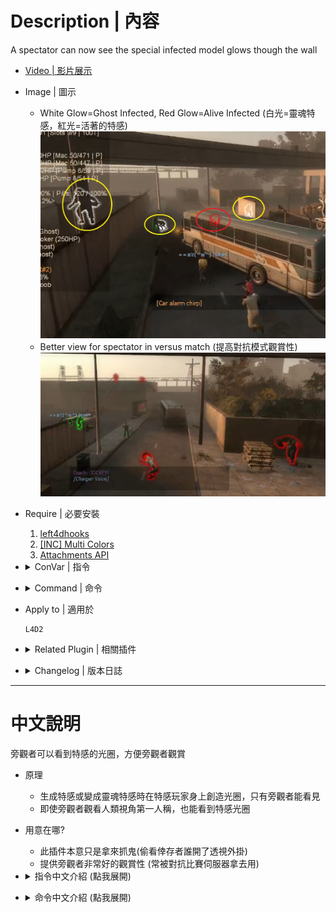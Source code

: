 # Description | 內容
A spectator can now see the special infected model glows though the wall

* [Video | 影片展示](https://www.bilibili.com/video/BV1Xq4y1a7ie)

* Image | 圖示
    * White Glow=Ghost Infected, Red Glow=Alive Infected (白光=靈魂特感，紅光=活著的特感)
    <br/>![l4d2_spectating_cheat_1](image/l4d2_spectating_cheat_1.jpg)
    * Better view for spectator in versus match (提高對抗模式觀賞性)
    <br/>![l4d2_spectating_cheat_2](image/l4d2_spectating_cheat_2.jpg)

* Require | 必要安裝
    1. [left4dhooks](https://forums.alliedmods.net/showthread.php?t=321696)
    2. [[INC] Multi Colors](https://github.com/fbef0102/L4D1_2-Plugins/releases/tag/Multi-Colors)
	3. [Attachments API](https://forums.alliedmods.net/showthread.php?t=325651)

* <details><summary>ConVar | 指令</summary>

    * cfg\sourcemod\l4d2_specting_cheat.cfg
        ```php
        // Ghost SI glow color, Three values between 0-255 separated by spaces. RGB Color255 - Red Green Blue.
        l4d2_specting_cheat_ghost_color "255 255 255"

        // Alive SI glow color, Three values between 0-255 separated by spaces. RGB Color255 - Red Green Blue.
        l4d2_specting_cheat_alive_color "255 0 0"

        // Players with these flags have access to use command to toggle Speatator watching cheat. (Empty = Everyone, -1: Nobody)
        l4d2_specting_cheat_use_command_flag "z"

        // Enable Speatator watching cheat for spectators default? [1-Enable/0-Disable]
        l4d2_specting_cheat_default_value "0"
        ```
</details>

* <details><summary>Command | 命令</summary>

    * **Toggle Speatator watching cheat (spectator only)**
        ```php
        sm_speccheat
        sm_watchcheat
        sm_lookcheat
        sm_seecheat
        sm_meetcheat
        sm_starecheat
        sm_hellocheat
        sm_areyoucheat
        sm_fuckyoucheat
        sm_zzz
        ```
</details>

* Apply to | 適用於
    ```
    L4D2
    ```

* <details><summary>Related Plugin | 相關插件</summary>

    1. [l4d_flashlight_speconly](https://github.com/fbef0102/Game-Private_Plugin/tree/main/Plugin_%E6%8F%92%E4%BB%B6/Spectator_%E6%97%81%E8%A7%80%E8%80%85/l4d_flashlight_speconly): Attaches an extra flashlight to spectators and dead survivors.
        > 給死亡玩家或旁觀者手電筒，照亮地圖

    2. [HP Sprite](https://forums.alliedmods.net/showthread.php?p=2735149): Shows a sprite at the client head based on its HP
        > 頭上有血量提示，給旁觀者更好的觀賞性

    3. [l4d2healthglow](https://github.com/fbef0102/Game-Private_Plugin/tree/main/Plugin_%E6%8F%92%E4%BB%B6/Survivor_%E4%BA%BA%E9%A1%9E/l4d2healthglow): Gives the Survivors a health glow around them + For the infected, survivors always glow with a non-disappearing aura. (Even if survivor doesn't move or walk)
        > 根據玩家生命值狀態給予輪廓光圈適當的顏色 + 對抗模式中，特感永遠能看到人類光圈 (即使人類靜走或不動)
        
    4. [l4d2_wallhack_cheat](https://github.com/fbef0102/Game-Private_Plugin/tree/main/Plugin_%E6%8F%92%E4%BB%B6/Nothing_Impossible_%E7%84%A1%E7%90%86%E6%94%B9%E9%80%A0%E7%89%88/l4d2_wallhack_cheat): Admins can use commands to see the infected model glows though the wall
        > 管理員輸入指令能透視看到特感
</details>

* <details><summary>Changelog | 版本日誌</summary>

    * v3.1 (2024-10-30)
        * Optimize code 

    * v3.0 (2024-10-26)
        * Idle player can not see the glow
        * Fixed jockey glow disappear if survivor leaves the game during ridden

    * v2.9 (2024-3-19)
        * Require Attachments API

    * v2.8 (2023-6-19)
        * Optimize code and improve performance

    * v2.6 (2023-2-4)
        * Remove glow if client leaves the game

    * v2.5 (2023-1-27)
        * Support [confoglcompmod Plugin](https://github.com/SirPlease/L4D2-Competitive-Rework/blob/master/addons/sourcemod/scripting/confoglcompmod/GhostTank.sp#L216): This plugin change tank into ghost state when tank spawns

    * v2.4 (2023-1-22)
        * Support [l4d2_profitless_ai_tank Plugin](https://github.com/SirPlease/L4D2-Competitive-Rework/blob/master/addons/sourcemod/scripting/l4d2_profitless_ai_tank.sp)

    * v2.3 (2022-12-5)
        * Support [Zombie Change Class Plugin](https://github.com/fbef0102/Game-Private_Plugin/tree/main/Plugin_%E6%8F%92%E4%BB%B6/Versus_%E5%B0%8D%E6%8A%97%E6%A8%A1%E5%BC%8F/l4d_zcs)

    * v2.2
        * Remake code
        * Alive SI glow color
        * Ghost SI glow color
        * Admin Flag to toggle Speatator watching cheat
        * Enable Speatator watching cheat for spectators default valve

    * v1.0
        * Initial Release
</details>

- - - -
# 中文說明
旁觀者可以看到特感的光圈，方便旁觀者觀賞

* 原理
    * 生成特感或變成靈魂特感時在特感玩家身上創造光圈，只有旁觀者能看見
    * 即使旁觀者觀看人類視角第一人稱，也能看到特感光圈

* 用意在哪?
    * 此插件本意只是拿來抓鬼(偷看倖存者誰開了透視外掛)
    * 提供旁觀者非常好的觀賞性 (常被對抗比賽伺服器拿去用)

* <details><summary>指令中文介紹 (點我展開)</summary>

    * cfg\sourcemod\l4d2_specting_cheat.cfg
        ```php
        // 靈魂特感的光圈顏色. 三個0-255的數值，需要空白間隔. (RGB 三色)
        l4d2_specting_cheat_ghost_color "255 255 255"

        // 活著特感的光圈顏色. 三個0-255的數值，需要空白間隔. (RGB 三色)
        l4d2_specting_cheat_alive_color "255 0 0"

        // 擁有這些權限的玩家，才可以輸入命令開關 (留白 = 任何人都能, -1: 無人)
        l4d2_specting_cheat_use_command_flag "z"

        // 為1時，自動幫旁觀者打開特感的光圈
        l4d2_specting_cheat_default_value "0"
        ```
</details>

* <details><summary>命令中文介紹 (點我展開)</summary>

    * **使用指令關閉或開啟光圈 (旁觀者專用)**
        ```php
        sm_speccheat
        sm_watchcheat
        sm_lookcheat
        sm_seecheat
        sm_meetcheat
        sm_starecheat
        sm_hellocheat
        sm_areyoucheat
        sm_fuckyoucheat
        sm_zzz
        ```
</details>
